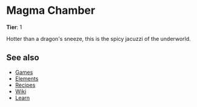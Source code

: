 # Magma Chamber

**Tier**: 1

Hotter than a dragon's sneeze, this is the spicy jacuzzi of the underworld.

## See also

* [Games](/wiki/games)
* [Elements](/wiki/elements)
* [Recipes](/wiki/recipes)
* [Wiki](/wiki/index)
* [Learn](/learn/index)